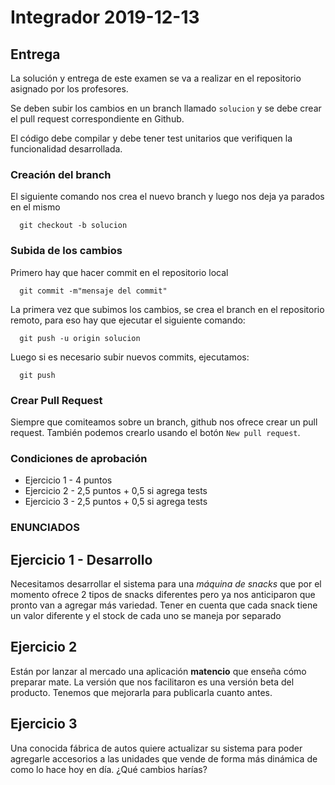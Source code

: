 # Integrador 2019-12-13

## Entrega

La solución y entrega de este examen se va a realizar en el repositorio asignado por los profesores.

Se deben subir los cambios en un branch llamado `solucion` y se debe crear el pull request correspondiente en Github.

El código debe compilar y debe tener test unitarios que verifiquen la funcionalidad desarrollada.

### Creación del branch

El siguiente comando nos crea el nuevo branch y luego nos deja ya parados en el mismo

```console
  git checkout -b solucion
```

### Subida de los cambios

Primero hay que hacer commit en el repositorio local
```console
  git commit -m"mensaje del commit"
```

La primera vez que subimos los cambios, se crea el branch en el repositorio remoto, para eso hay que ejecutar el siguiente comando:

```console
  git push -u origin solucion
```

Luego si es necesario subir nuevos commits, ejecutamos:

```console
  git push
```

### Crear Pull Request

Siempre que comiteamos sobre un branch, github nos ofrece crear un pull request.
También podemos crearlo usando el botón `New pull request`.


### Condiciones de aprobación
* Ejercicio 1 - 4  puntos
* Ejercicio 2 - 2,5  puntos + 0,5 si agrega tests
* Ejercicio 3 - 2,5  puntos + 0,5 si agrega tests



### ENUNCIADOS


## Ejercicio 1 - Desarrollo
Necesitamos desarrollar el sistema para una _máquina de snacks_ que por el momento ofrece 2 tipos de snacks diferentes pero ya nos anticiparon que pronto van a agregar más variedad. 
Tener en cuenta que cada snack tiene un valor diferente y el stock de cada uno se maneja por separado

## Ejercicio 2
Están por lanzar al mercado una aplicación __matencio__ que enseña cómo preparar mate. La versión que nos facilitaron es una versión beta del producto. Tenemos que mejorarla para publicarla cuanto antes. 

## Ejercicio 3
Una conocida fábrica de autos quiere actualizar su sistema para poder agregarle accesorios a las unidades que vende de forma más dinámica de como lo hace hoy en día. 
¿Qué cambios harías?

